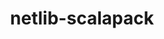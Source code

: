 ---
title: "netlib-scalapack"
layout: cache
categories: [package, v0.20.0]
meta: {"versions": ["2.2.0"], "compilers": ["gcc@=11.1.0", "gcc@=12.1.0", "gcc@=7.3.1", "oneapi@=2023.0.0"], "oss": ["amzn2", "ubuntu20.04", "ubuntu22.04"], "platforms": ["linux"], "targets": ["aarch64", "neoverse_n1", "ppc64le", "x86_64", "x86_64_v3"], "stacks": ["aws-ahug", "aws-ahug-aarch64", "aws-isc", "aws-isc-aarch64", "e4s", "e4s-oneapi", "e4s-power", "root", "tutorial"], "num_specs": 15, "num_specs_by_stack": {"aws-ahug-aarch64": 2, "root": 15, "aws-isc-aarch64": 2, "aws-ahug": 1, "aws-isc": 1, "e4s-power": 2, "e4s-oneapi": 1, "e4s": 2, "tutorial": 4}}
spec_details: [{"hash": "ht4g2dc7fufigwfjfhsqy2b7zuguif5o", "compiler": "gcc@=7.3.1", "versions": ["2.2.0"], "os": "amzn2", "platform": "linux", "target": "aarch64", "variants": ["build_system=cmake", "build_type=Release", "generator=make", "~ipo", "patches=072b006,1c9ce5f,244a9aa", "~pic", "+shared"], "stacks": ["aws-ahug-aarch64", "root"], "size": "-", "tarball": "https://binaries.spack.io/v0.20.0/build_cache/linux-amzn2-aarch64/gcc-7.3.1/netlib-scalapack-2.2.0/linux-amzn2-aarch64-gcc-7.3.1-netlib-scalapack-2.2.0-ht4g2dc7fufigwfjfhsqy2b7zuguif5o.spack"}, {"hash": "uafy4cdcjxeazpryqgmchtbvsdw6zvtm", "compiler": "gcc@=7.3.1", "versions": ["2.2.0"], "os": "amzn2", "platform": "linux", "target": "aarch64", "variants": ["build_system=cmake", "build_type=Release", "generator=make", "~ipo", "patches=072b006,1c9ce5f,244a9aa", "~pic", "+shared"], "stacks": ["aws-isc-aarch64", "root"], "size": "-", "tarball": "https://binaries.spack.io/v0.20.0/build_cache/linux-amzn2-aarch64/gcc-7.3.1/netlib-scalapack-2.2.0/linux-amzn2-aarch64-gcc-7.3.1-netlib-scalapack-2.2.0-uafy4cdcjxeazpryqgmchtbvsdw6zvtm.spack"}, {"hash": "fdidkdmfqmzagkckmrllylezwkadpmeg", "compiler": "gcc@=7.3.1", "versions": ["2.2.0"], "os": "amzn2", "platform": "linux", "target": "neoverse_n1", "variants": ["build_system=cmake", "build_type=Release", "generator=make", "~ipo", "patches=072b006,1c9ce5f,244a9aa", "~pic", "+shared"], "stacks": ["aws-ahug-aarch64", "root"], "size": "-", "tarball": "https://binaries.spack.io/v0.20.0/build_cache/linux-amzn2-neoverse_n1/gcc-7.3.1/netlib-scalapack-2.2.0/linux-amzn2-neoverse_n1-gcc-7.3.1-netlib-scalapack-2.2.0-fdidkdmfqmzagkckmrllylezwkadpmeg.spack"}, {"hash": "hp5sgdssywlyzz4vuqmmzcvhpiqf5m5n", "compiler": "gcc@=7.3.1", "versions": ["2.2.0"], "os": "amzn2", "platform": "linux", "target": "neoverse_n1", "variants": ["build_system=cmake", "build_type=Release", "generator=make", "~ipo", "patches=072b006,1c9ce5f,244a9aa", "~pic", "+shared"], "stacks": ["aws-isc-aarch64", "root"], "size": "-", "tarball": "https://binaries.spack.io/v0.20.0/build_cache/linux-amzn2-neoverse_n1/gcc-7.3.1/netlib-scalapack-2.2.0/linux-amzn2-neoverse_n1-gcc-7.3.1-netlib-scalapack-2.2.0-hp5sgdssywlyzz4vuqmmzcvhpiqf5m5n.spack"}, {"hash": "ay7hngc4r6tizpd5btzahwymaimhno7s", "compiler": "gcc@=7.3.1", "versions": ["2.2.0"], "os": "amzn2", "platform": "linux", "target": "x86_64_v3", "variants": ["build_system=cmake", "build_type=Release", "generator=make", "~ipo", "patches=072b006,1c9ce5f,244a9aa", "~pic", "+shared"], "stacks": ["aws-ahug", "root"], "size": "-", "tarball": "https://binaries.spack.io/v0.20.0/build_cache/linux-amzn2-x86_64_v3/gcc-7.3.1/netlib-scalapack-2.2.0/linux-amzn2-x86_64_v3-gcc-7.3.1-netlib-scalapack-2.2.0-ay7hngc4r6tizpd5btzahwymaimhno7s.spack"}, {"hash": "2i7l6yf45v54egksjxvg5ichfhnmnncu", "compiler": "gcc@=7.3.1", "versions": ["2.2.0"], "os": "amzn2", "platform": "linux", "target": "x86_64_v3", "variants": ["build_system=cmake", "build_type=Release", "generator=make", "~ipo", "patches=072b006,1c9ce5f,244a9aa", "~pic", "+shared"], "stacks": ["aws-isc", "root"], "size": "-", "tarball": "https://binaries.spack.io/v0.20.0/build_cache/linux-amzn2-x86_64_v3/gcc-7.3.1/netlib-scalapack-2.2.0/linux-amzn2-x86_64_v3-gcc-7.3.1-netlib-scalapack-2.2.0-2i7l6yf45v54egksjxvg5ichfhnmnncu.spack"}, {"hash": "oyoroswuckcoge52n5sb4gjm5sqpsmua", "compiler": "gcc@=11.1.0", "versions": ["2.2.0"], "os": "ubuntu20.04", "platform": "linux", "target": "ppc64le", "variants": ["build_system=cmake", "build_type=Release", "generator=make", "~ipo", "patches=072b006,1c9ce5f,244a9aa", "~pic", "+shared"], "stacks": ["e4s-power", "root"], "size": "-", "tarball": "https://binaries.spack.io/v0.20.0/build_cache/linux-ubuntu20.04-ppc64le/gcc-11.1.0/netlib-scalapack-2.2.0/linux-ubuntu20.04-ppc64le-gcc-11.1.0-netlib-scalapack-2.2.0-oyoroswuckcoge52n5sb4gjm5sqpsmua.spack"}, {"hash": "kba7fbjoxrwi5yz5obsoxvzbbwxqebii", "compiler": "gcc@=11.1.0", "versions": ["2.2.0"], "os": "ubuntu20.04", "platform": "linux", "target": "ppc64le", "variants": ["build_system=cmake", "build_type=Release", "generator=make", "~ipo", "patches=072b006,1c9ce5f,244a9aa", "~pic", "+shared"], "stacks": ["e4s-power", "root"], "size": "-", "tarball": "https://binaries.spack.io/v0.20.0/build_cache/linux-ubuntu20.04-ppc64le/gcc-11.1.0/netlib-scalapack-2.2.0/linux-ubuntu20.04-ppc64le-gcc-11.1.0-netlib-scalapack-2.2.0-kba7fbjoxrwi5yz5obsoxvzbbwxqebii.spack"}, {"hash": "7cxyi3s7bco4motomr7kpavd4m4cbntj", "compiler": "oneapi@=2023.0.0", "versions": ["2.2.0"], "os": "ubuntu20.04", "platform": "linux", "target": "x86_64", "variants": ["build_system=cmake", "build_type=Release", "generator=make", "~ipo", "patches=072b006,1c9ce5f,244a9aa", "~pic", "+shared"], "stacks": ["root", "e4s-oneapi"], "size": "-", "tarball": "https://binaries.spack.io/v0.20.0/build_cache/linux-ubuntu20.04-x86_64/oneapi-2023.0.0/netlib-scalapack-2.2.0/linux-ubuntu20.04-x86_64-oneapi-2023.0.0-netlib-scalapack-2.2.0-7cxyi3s7bco4motomr7kpavd4m4cbntj.spack"}, {"hash": "ag5go7gp6tuxcy5gnj6cjjn5zr3frptc", "compiler": "gcc@=11.1.0", "versions": ["2.2.0"], "os": "ubuntu20.04", "platform": "linux", "target": "x86_64_v3", "variants": ["build_system=cmake", "build_type=Release", "generator=make", "~ipo", "patches=072b006,1c9ce5f,244a9aa", "~pic", "+shared"], "stacks": ["root", "e4s"], "size": "-", "tarball": "https://binaries.spack.io/v0.20.0/build_cache/linux-ubuntu20.04-x86_64_v3/gcc-11.1.0/netlib-scalapack-2.2.0/linux-ubuntu20.04-x86_64_v3-gcc-11.1.0-netlib-scalapack-2.2.0-ag5go7gp6tuxcy5gnj6cjjn5zr3frptc.spack"}, {"hash": "cfh56ga52qxcopnpne25awe4bfbdanat", "compiler": "gcc@=11.1.0", "versions": ["2.2.0"], "os": "ubuntu20.04", "platform": "linux", "target": "x86_64_v3", "variants": ["build_system=cmake", "build_type=Release", "generator=make", "~ipo", "patches=072b006,1c9ce5f,244a9aa", "~pic", "+shared"], "stacks": ["root", "e4s"], "size": "-", "tarball": "https://binaries.spack.io/v0.20.0/build_cache/linux-ubuntu20.04-x86_64_v3/gcc-11.1.0/netlib-scalapack-2.2.0/linux-ubuntu20.04-x86_64_v3-gcc-11.1.0-netlib-scalapack-2.2.0-cfh56ga52qxcopnpne25awe4bfbdanat.spack"}, {"hash": "75u5574uh7wbwzwsfbgvygkwd4izmlqe", "compiler": "gcc@=12.1.0", "versions": ["2.2.0"], "os": "ubuntu22.04", "platform": "linux", "target": "x86_64_v3", "variants": ["build_system=cmake", "build_type=Release", "generator=make", "~ipo", "patches=072b006,1c9ce5f,244a9aa", "~pic", "+shared"], "stacks": ["tutorial", "root"], "size": "-", "tarball": "https://binaries.spack.io/v0.20.0/build_cache/linux-ubuntu22.04-x86_64_v3/gcc-12.1.0/netlib-scalapack-2.2.0/linux-ubuntu22.04-x86_64_v3-gcc-12.1.0-netlib-scalapack-2.2.0-75u5574uh7wbwzwsfbgvygkwd4izmlqe.spack"}, {"hash": "yq5hsffo4rqps2xtd4nvbiqfccd7xttj", "compiler": "gcc@=12.1.0", "versions": ["2.2.0"], "os": "ubuntu22.04", "platform": "linux", "target": "x86_64_v3", "variants": ["build_system=cmake", "build_type=Release", "generator=make", "~ipo", "patches=072b006,1c9ce5f,244a9aa", "~pic", "+shared"], "stacks": ["tutorial", "root"], "size": "-", "tarball": "https://binaries.spack.io/v0.20.0/build_cache/linux-ubuntu22.04-x86_64_v3/gcc-12.1.0/netlib-scalapack-2.2.0/linux-ubuntu22.04-x86_64_v3-gcc-12.1.0-netlib-scalapack-2.2.0-yq5hsffo4rqps2xtd4nvbiqfccd7xttj.spack"}, {"hash": "ea7dxfbek4ys4arbcxaohd346jpqarlr", "compiler": "gcc@=12.1.0", "versions": ["2.2.0"], "os": "ubuntu22.04", "platform": "linux", "target": "x86_64_v3", "variants": ["build_system=cmake", "build_type=Release", "generator=make", "~ipo", "patches=072b006,1c9ce5f,244a9aa", "~pic", "+shared"], "stacks": ["tutorial", "root"], "size": "-", "tarball": "https://binaries.spack.io/v0.20.0/build_cache/linux-ubuntu22.04-x86_64_v3/gcc-12.1.0/netlib-scalapack-2.2.0/linux-ubuntu22.04-x86_64_v3-gcc-12.1.0-netlib-scalapack-2.2.0-ea7dxfbek4ys4arbcxaohd346jpqarlr.spack"}, {"hash": "qmna5reingbsoj5ywczkjsaehfgrmqoz", "compiler": "gcc@=12.1.0", "versions": ["2.2.0"], "os": "ubuntu22.04", "platform": "linux", "target": "x86_64_v3", "variants": ["build_system=cmake", "build_type=Release", "generator=make", "~ipo", "patches=072b006,1c9ce5f,244a9aa", "~pic", "+shared"], "stacks": ["tutorial", "root"], "size": "-", "tarball": "https://binaries.spack.io/v0.20.0/build_cache/linux-ubuntu22.04-x86_64_v3/gcc-12.1.0/netlib-scalapack-2.2.0/linux-ubuntu22.04-x86_64_v3-gcc-12.1.0-netlib-scalapack-2.2.0-qmna5reingbsoj5ywczkjsaehfgrmqoz.spack"}]
---